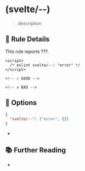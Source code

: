 # (svelte/--)

> description

## :book: Rule Details

This rule reports ???.

<!--eslint-skip-->

```svelte
<script>
  /* eslint svelte/--: "error" */
</script>

<!-- ✓ GOOD -->

<!-- ✗ BAD -->
```

## :wrench: Options

```json
{
  "svelte/--": ["error", {}]
}
```

-

## :books: Further Reading

-
